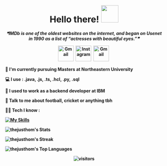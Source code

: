 <!-- ## Hi there 👋


**thejusthom/thejusthom** is a ✨ _special_ ✨ repository because its `README.md` (this file) appears on your GitHub profile.

Here are some ideas to get you started:

- 🔭 I’m currently working on ...
- 🌱 I’m currently learning ...
- 👯 I’m looking to collaborate on ...
- 🤔 I’m looking for help with ...
- 💬 Ask me about ...
- 📫 How to reach me: ...
- 😄 Pronouns: ...
- ⚡ Fun fact: ...
-->

<p>
  <h1 align="center"><b>Hello there! 
  <img src="https://github.com/TheDudeThatCode/TheDudeThatCode/blob/master/Assets/Handshake.gif" width="55"/>
  </h1>
  <div align="center">
  <!--STARTS_HERE_QUOTE_README-->
<i>❝IMDb is one of the oldest websites on the internet, and began on Usenet in 1990 as a list of “actresses with beautiful eyes.”❞</i>
<!--ENDS_HERE_QUOTE_README-->
</div>
</p>

<p align="center">
<a href="https://www.linkedin.com/in/thejusthomson/"><img src="https://img.icons8.com/?size=100&id=XRDimtpq5vCY&format=png&color=000000" alt="Gmail" width="50" padding=20></a>&nbsp;
<a href="https://www.instagram.com/thejusthomson/"><img src="https://img.icons8.com/?size=100&id=bh8L0hocH1mA&format=png&color=000000" alt="Instagram" width="50" padding=20></a>&nbsp;
<a href="mailto:thomsonthejus@gmail.com?subject=Hey%20Thejus!"><img src="https://img.icons8.com/?size=100&id=9rAH3aJTe5Vu&format=png&color=000000" alt="Gmail" width="50" padding=20></a>&nbsp;
</p>

📖 I'm currently pursuing Masters at Northeastern University

💻 I use : **.java**, **.js**, **.ts**, **.hcl**, **.py**, **.sql**

🏦 I used to work as a backend developer at IBM

💬 Talk to me about football, cricket or anything tbh

🧑‍💻 Tech I know :

[![My Skills](https://skillicons.dev/icons?i=java,c,cpp,html,css,sass,js,ts,linux,vim,terraform,python,spring,react,angular,bootstrap,nodejs,expressjs,redux,maven,postgres,mysql,mongo,gcp,aws,azure,git,githubactions&theme=dark&perline=14)](https://skillicons.dev)

![thejusthom's Stats](https://github-readme-stats.vercel.app/api?username=thejusthom&theme=gotham&show_icons=true&hide_border=true&count_private=true)

![thejusthom's Streak](https://github-readme-streak-stats.herokuapp.com/?user=thejusthom&theme=gotham&hide_border=true)

![thejusthom's Top Languages](https://github-readme-stats.vercel.app/api/top-langs/?username=thejusthom&theme=gotham&show_icons=true&hide_border=true&layout=compact)

<p align="center">
<img align="centre" alt="visitors"  src="https://komarev.com/ghpvc/?username=thejusthom"
</p>
